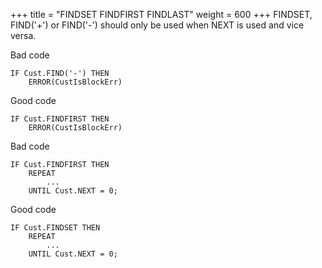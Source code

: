 +++
title = "FINDSET FINDFIRST FINDLAST"
weight = 600
+++
FINDSET, FIND('+') or FIND('-') should only be used when NEXT is used and vice versa.

Bad code

    IF Cust.FIND('-') THEN
        ERROR(CustIsBlockErr)

Good code

    IF Cust.FINDFIRST THEN
        ERROR(CustIsBlockErr)

Bad code

    IF Cust.FINDFIRST THEN
        REPEAT
            ...
        UNTIL Cust.NEXT = 0;

Good code

    IF Cust.FINDSET THEN
        REPEAT
            ...
        UNTIL Cust.NEXT = 0;
